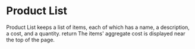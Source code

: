# Product List

Product List keeps a list of items, each of which has a name, a description, a cost, and a quantity.  return
The items' aggregate cost is displayed near the top of the page.
